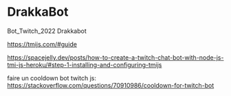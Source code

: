 # DrakkaBot
Bot_Twitch_2022 Drakkabot

https://tmijs.com/#guide

https://spacejelly.dev/posts/how-to-create-a-twitch-chat-bot-with-node-js-tmi-js-heroku/#step-1-installing-and-configuring-tmijs

faire un cooldown bot twitch js:
https://stackoverflow.com/questions/70910986/cooldown-for-twitch-bot
